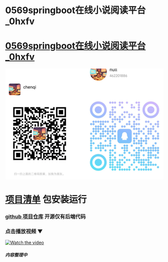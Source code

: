 # 0569springboot在线小说阅读平台_0hxfv


# [0569springboot在线小说阅读平台_0hxfv](https://github.com/GraduationProject-springboot/0569springboot)

![picture](https://raw.githubusercontent.com/GraduationProject-springboot/.github/main/img/wx.png)

# [项目清单](https://chenqi1990.site) 包安装运行

### [github 项目仓库](https://github.com/GraduationProject-springboot/allSpringbootProjects) 开源仅有后端代码

### 点击播放视频 ▼
[![Watch the video](https://i.sstatic.net/Vp2cE.png)](https://www.bilibili.com/video/BV1eMbYemE1U?p=68)


#####   内容整理中  











